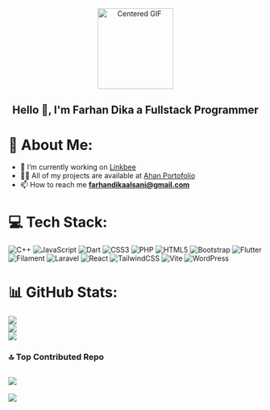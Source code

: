 <div align="center">
        <img src="https://i.gifer.com/Awch.gif" 
             alt="Centered GIF" 
             height="160" width="150">
    </div>
<h2 align="center">Hello 🧸, I'm Farhan Dika a Fullstack Programmer</h2>

# 💫 About Me:
- 🔭 I’m currently working on [Linkbee](https://linkbee-portofolio-822667930744.asia-southeast1.run.app/auth/login)
- 👨‍💻 All of my projects are available at [Ahan Portofolio](https://uiahan.github.io/ahan-portofolio)
- 📫 How to reach me **farhandikaalsani@gmail.com**
# 💻 Tech Stack:
![C++](https://img.shields.io/badge/c++-%2300599C.svg?style=for-the-badge&logo=c%2B%2B&logoColor=white) ![JavaScript](https://img.shields.io/badge/javascript-%23323330.svg?style=for-the-badge&logo=javascript&logoColor=%23F7DF1E) ![Dart](https://img.shields.io/badge/dart-%230175C2.svg?style=for-the-badge&logo=dart&logoColor=white) ![CSS3](https://img.shields.io/badge/css3-%231572B6.svg?style=for-the-badge&logo=css3&logoColor=white) ![PHP](https://img.shields.io/badge/php-%23777BB4.svg?style=for-the-badge&logo=php&logoColor=white) ![HTML5](https://img.shields.io/badge/html5-%23E34F26.svg?style=for-the-badge&logo=html5&logoColor=white) ![Bootstrap](https://img.shields.io/badge/bootstrap-%238511FA.svg?style=for-the-badge&logo=bootstrap&logoColor=white) ![Flutter](https://img.shields.io/badge/Flutter-%2302569B.svg?style=for-the-badge&logo=Flutter&logoColor=white) ![Filament](https://img.shields.io/badge/Filament-FFAA00?style=for-the-badge&logoColor=%23000000) ![Laravel](https://img.shields.io/badge/laravel-%23FF2D20.svg?style=for-the-badge&logo=laravel&logoColor=white) ![React](https://img.shields.io/badge/react-%2320232a.svg?style=for-the-badge&logo=react&logoColor=%2361DAFB) ![TailwindCSS](https://img.shields.io/badge/tailwindcss-%2338B2AC.svg?style=for-the-badge&logo=tailwind-css&logoColor=white) ![Vite](https://img.shields.io/badge/vite-%23646CFF.svg?style=for-the-badge&logo=vite&logoColor=white) ![WordPress](https://img.shields.io/badge/WordPress-%23117AC9.svg?style=for-the-badge&logo=WordPress&logoColor=white)
# 📊 GitHub Stats:
![](https://github-readme-stats.vercel.app/api?username=uiahan&theme=dark&hide_border=true&include_all_commits=false&count_private=false)<br/>
![](https://nirzak-streak-stats.vercel.app/?user=uiahan&theme=dark&hide_border=true)<br/>
![](https://github-readme-stats.vercel.app/api/top-langs/?username=uiahan&theme=dark&hide_border=true&include_all_commits=false&count_private=false&layout=compact)
### 🔝 Top Contributed Repo
![](https://github-contributor-stats.vercel.app/api?username=uiahan&limit=5&theme=dark&combine_all_yearly_contributions=true)
---
[![](https://visitcount.itsvg.in/api?id=uiahan&icon=0&color=0)](https://visitcount.itsvg.in)



